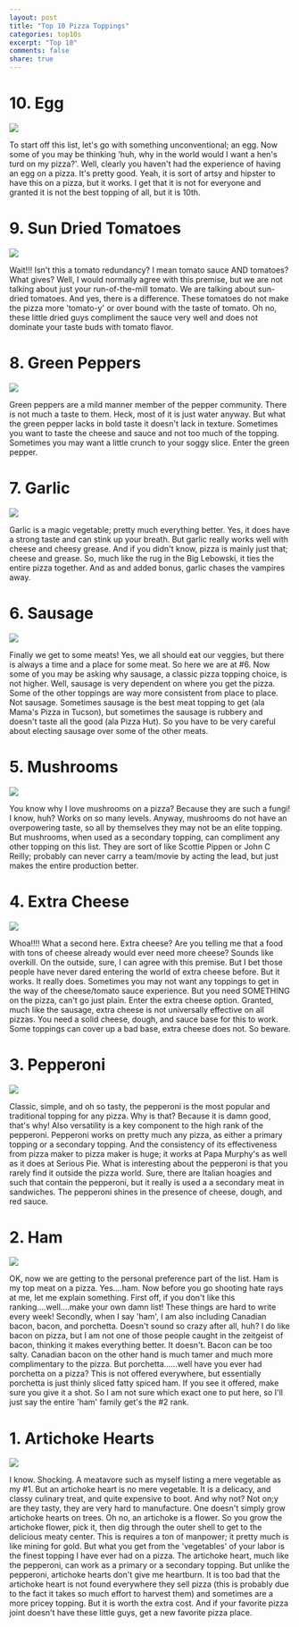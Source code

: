 ```yaml
---
layout: post
title: "Top 10 Pizza Toppings"
categories: top10s
excerpt: "Top 10"
comments: false
share: true
---
```



# 10. Egg

![](http://cdn2.aussietaste.recipes/wp-content/uploads/2013/12/The-Aussie-Egg-And-Bacon-Pizza-opt.jpg)


 To start off this list, let's go with something unconventional; an egg. Now some of you may be thinking 'huh, why in the world would I want a hen's turd on my pizza?'. Well, clearly you haven't had the experience of having an egg on a pizza. It's pretty good. Yeah, it is sort of artsy and hipster to have this on a pizza, but it works. I get that it is not for everyone and granted it is not the best topping of all, but it is 10th.
 
# 9. Sun Dried Tomatoes

![](http://del.h-cdn.co/assets/cm/15/10/54f6472772799_-_201104-r-tomato-arugula-pizza.jpg)


Wait!!! Isn't this a tomato redundancy? I mean tomato sauce AND tomatoes? What gives? Well, I would normally agree with this premise, but we are not talking about just your run-of-the-mill tomato. We are talking about sun-dried tomatoes. And yes, there is a difference. These tomatoes do not make the pizza more 'tomato-y' or over bound with the taste of tomato. Oh no, these little dried guys compliment the sauce very well and does not dominate your taste buds with tomato flavor. 


# 8. Green Peppers

![](http://billyreisinger.com/images/pizzas/6-5-07_2_800x600.jpg)

Green peppers are a mild manner member of the pepper community. There is not much a taste to them. Heck, most of it is just water anyway. But what the green pepper lacks in bold taste it doesn't lack in texture. Sometimes you want to taste the cheese and sauce and not too much of the topping. Sometimes you may want a little crunch to your soggy slice. Enter the green pepper.


# 7. Garlic


![](https://www.kitchentreaty.com/wp-content/uploads/2014/06/Roasted-Garlic-and-Spinach-White-Pizza-with-Chicken.jpg)

Garlic is a magic vegetable; pretty much everything better. Yes, it does have a strong taste and can stink up your breath. But garlic really works well with cheese and cheesy grease. And if you didn't know, pizza is mainly just that; cheese and grease. So, much like the rug in the Big Lebowski, it ties the entire pizza together. And as and added bonus, garlic chases the vampires away. 

# 6. Sausage


![](http://www.jackspizza.com/media/1052/sausage.jpg)

Finally we get to some meats! Yes, we all should eat our veggies, but there is always a time and a place for some meat. So here we are at #6. Now some of you may be asking why sausage, a classic pizza topping choice, is not higher. Well, sausage is very dependent on where you get the pizza. Some of the other toppings are way more consistent from place to place. Not sausage. Sometimes sausage is the best meat topping to get (ala Mama's Pizza in Tucson), but sometimes the sausage is rubbery and doesn't taste all the good (ala Pizza Hut). So you have to be very careful about electing sausage over some of the other meats. 



# 5. Mushrooms

![](http://food.fnr.sndimg.com/content/dam/images/food/fullset/2013/12/20/0/FNK_Gluten-Free-Mushroom-Ricotta_Pizza_s4x3.jpg.rend.hgtvcom.616.462.suffix/1483737096931.jpeg)


You know why I love mushrooms on a pizza? Because they are such a fungi! I know, huh? Works on so many levels. Anyway, mushrooms do not have an overpowering taste, so all by themselves they may not be an elite topping. But mushrooms, when used as a secondary topping, can compliment any other topping on this list. They are sort of like Scottie Pippen or John C Reilly; probably can never carry a team/movie by acting the lead, but just makes the entire production better. 



# 4. Extra Cheese



![](http://z1035.com/wp-content/uploads/2016/06/Pizza-Hut.jpg)


Whoa!!!! What a second here. Extra cheese? Are you telling me that a food with tons of cheese already would ever need more cheese? Sounds like overkill. On the outside, sure, I can agree with this premise. But I bet those people have never dared entering the world of extra cheese before. But it works. It really does. Sometimes you may not want any toppings to get in the way of the cheese/tomato sauce experience. But you need SOMETHING on the pizza, can't go just plain. Enter the extra cheese option. Granted, much like the sausage, extra cheese is not universally effective on all pizzas. You need a solid cheese, dough, and sauce base for this to work. Some toppings can cover up a bad base, extra cheese does not. So beware. 

# 3. Pepperoni

![](https://i.pinimg.com/736x/bd/62/85/bd628550f5617e6eddf86c1598350acf--batman-birthday-adventure-time.jpg)

Classic, simple, and oh so tasty, the pepperoni is the most popular and traditional topping for any pizza. Why is that? Because it is damn good, that's why! Also versatility is a key component to the high rank of the pepperoni. Pepperoni works on pretty much any pizza, as either a primary topping or a secondary topping. And the consistency of its effectiveness from pizza maker to pizza maker is huge; it works at Papa Murphy's as well as it does at Serious Pie. What is interesting about the pepperoni is that you rarely find it outside the pizza world. Sure, there are Italian hoagies and such that contain the pepperoni, but it really is used a a secondary meat in sandwiches. The pepperoni shines in the presence of cheese, dough, and red sauce. 



# 2. Ham

![](http://spicetraveller.com/wp-content/uploads/2014/03/37.jpg)


OK, now we are getting to the personal preference part of the list. Ham is my top meat on a pizza. Yes....ham. Now before you go shooting hate rays at me, let me explain something. First off, if you don't like this ranking....well....make your own damn list! These things are hard to write every week! Secondly, when I say 'ham', I am also including Canadian bacon, bacon, and porchetta. Doesn't sound so crazy after all, huh? I do like bacon on pizza, but I am not one of those people caught in the zeitgeist of bacon, thinking it makes everything better. It doesn't. Bacon can be too salty. Canadian bacon on the other hand is much tamer and much more complimentary to the pizza. But porchetta......well have you ever had porchetta on a pizza? This is not offered everywhere, but essentially porchetta is just thinly sliced fatty spiced ham. If you see it offered, make sure you give it a shot. So I am not sure which exact one to put here, so I'll just say the entire 'ham' family get's the #2 rank. 



# 1. Artichoke Hearts

![](http://www.valeriescookbook.com/images/can-art-pizza-out-oven-09.jpg)



I know. Shocking. A meatavore such as myself listing a mere vegetable as my #1. But an artichoke heart is no mere vegetable. It is a delicacy, and classy culinary treat, and quite expensive to boot. And why not? Not on;y are they tasty, they are very hard to manufacture. One doesn't simply grow artichoke hearts on trees. Oh no, an artichoke is a flower. So you grow the artichoke flower, pick it, then dig through the outer shell to get to the delicious meaty center. This is requires a ton of manpower; it pretty much is like mining for gold. But what you get from the 'vegetables' of your labor is the finest topping I have ever had on a pizza. The artichoke heart, much like the pepperoni, can work as a primary or a secondary topping. But unlike the pepperoni, artichoke hearts don't give me heartburn. It is too bad that the artichoke heart is not found everywhere they sell pizza (this is probably due to the fact it takes so much effort to harvest them) and sometimes are a more pricey topping. But it is worth the extra cost. And if your favorite pizza joint doesn't have these little guys, get a new favorite pizza place. 
